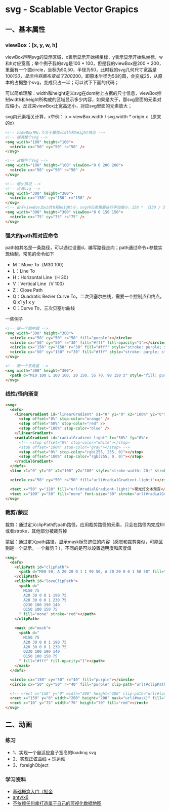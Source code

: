 # svg - Scablable Vector Grapics

## 一、基本属性

### viewBox：[x, y, w, h]

  viewBox声明svg的显示区域，x表示显示开始横坐标，y表示显示开始纵坐标，w和h对应宽高；举个例子我的svg是100 * 100，但是我的viewBox是200 * 200，里面有一个圆circle，坐标为50,50，半径为50，此时我的svg几何尺寸宽高是100*100，显示内容画布变成了200*200，即原本半径为50的圆，会变成25，从原本的占据整个svg，变成只占一半；可以试下下面的代码；

  可以简单理解：width和height定义svg在dom树上占据的尺寸信息，viewBox控制width和height所构成的区域显示多少内容，如果是大于，那svg里面的元素对应缩小，反过来viewBox比宽高还小，对应svg里面的元素放大；

  svg内元素相关计算，x举例： x = viewBox.width / svg.width * origin.x（原来的x）

  ```html
  <!-- viewBox中w，h大于属性width和height情况 -->
  <!-- 铺满整个svg -->
  <svg width="100" height="100">
    <circle cx="50" cy="50" r="50" />
  </svg>

  <!-- 占据半个svg -->
  <svg width="100" height="100" viewBox="0 0 200 200">
    <circle cx="50" cy="50" r="50" />
  </svg>
  
  <!-- 缩小情况 -->
  <!-- 占满svg -->
  <svg width="300" height="300">
    <circle cx="150" cy="150" r="150" />
  </svg>
  <!-- 由于viewBox比width和height小，svg内元素需要进行手动缩小，150 * （150 / 300），实现占满 -->
  <svg width="300" height="300" viewBox="0 0 150 150">
    <circle cx="75" cy="75" r="75" />
  </svg>
  ```

### 强大的path和对应命令

  path如其名是一条路径，可以通过设置d，编写路径走向；path通过命令+参数实现绘制，常见的命令如下

  - M：Move To（M30 100）
  - L：Line To
  - H：Horizontal Line（H 30）
  - V：Vertical Line（V 100）
  - Z：Close Path
  - Q：Quadratic Bezier Curve To，二次贝塞尔曲线，需要一个控制点和终点，Q x1 y1 x y
  - C：Curve To，三次贝塞尔曲线

  一些例子

  ```html
  <!-- 画一个圆中圆 -->
  <svg width="300" height="300">
    <circle cx="50" cy="50" r="50" fill="purple"></circle>
    <circle cx="50" cy="50" r="30" fill="#fff" fill-opacity="1"></circle>
    <circle cx="150" cy="150" r="30" fill="#fff" style="stroke: purple; stroke-width: 10;"></circle>
    <circle cx="50" cy="150" r="30" fill="#fff" style="stroke: purple; stroke-width: 10;" stroke-dasharray="2" ></circle>
  </svg>

  <!-- 画一个五角星 -->
  <svg width="300" height="300">
    <path d="M10 100 L 100 100, 20 150, 55 70, 90 150 z" style="fill: purple;"></path>
  </svg>
  ```

### 线性/径向渐变


  ```html
  <svg>
    <defs>
      <linearGradient id="linearGradient" x1="0" y1="0" x2="100%" y2="0">
        <stop offset="0%" stop-color="orange" />
        <stop offset="50%" stop-color="red" />
        <stop offset="100%" stop-color="blue" />
      </linearGradient>
      <radialGradient id="radialGradient-light" fx="50%" fy="0%">
        <!-- <stop offset="0%" stop-color="white"></stop>
        <stop offset="100%" stop-color="gray"></stop> -->
        <stop offset="0%" stop-color="rgb(255, 255, 0)"></stop>
        <stop offset="100%" stop-color="rgb(255, 0, 0)"></stop>
      </radialGradient>
    </defs>
    <line x1="0" y1="0" x2="100" y2="100" style="stroke-width: 20;" stroke="url(#linearGradient)"></line>

    <circle cx="50" cy="50" r="50" fill="url(#radialGradient-light)"></circle>

    <text x="50" y="120" fill="url(#radialGradient-light)">聚光灯文本渐变</text>
    <text x="100" y="50" fill="none" font-size="30" stroke="url(#radialGradient-light)">聚光灯文本渐变</text>
  </svg>
  ```
### 裁剪/蒙层

  裁剪：通过定义clipPath的path路径，应用裁剪路径的元素，只会在路径内完成fill或者stroke，其他部分被裁剪掉

  蒙层：通过定义path路径，显示mask标签遮住的内容（感觉和裁剪类似，可能区别是一个显示，一个裁剪？），不同的是可以设置透明度和灰度值

  ```html
  <svg>
    <defs>
      <clipPath id="clipPath">
        <path d="M50 50, A 20 20 0 1 1 90 50, A 20 20 0 0 1 50 50" fill="none" stroke="none"></path>
      </clipPath>
      <clipPath id="loveClipPath">
        <path d="
          M150 75
          A20 30 0 0 1 190 75
          A20 30 0 0 1 230 75
          Q230 100 190 140
          Q150 100 150 75
        " fill="none" stroke="red"></path>
      </clipPath>

      <mask id="mask">
        <path d="
          M150 75
          A20 30 0 0 1 190 75
          A20 30 0 0 1 230 75
          Q230 100 190 140
          Q150 100 150 75
        " fill="#fff" fill-opacity="1"></path>
      </mask>
    </defs>

    <circle cx="150" cy="50" r="40" fill="purple"></circle>
    <circle cx="50" cy="50" r="40" fill="purple" clip-path="url(#clipPath)"></circle>

    <!-- <rect x="150" y="0" width="200" height="200" clip-path="url(#loveClipPath)" fill="red" /> -->
    <rect x="150" y="0" width="200" height="200" mask="url(#mask)" fill="red" />
    <rect x="10" y="75" width="70" height="70" fill="red"></rect>
  </svg>
  ```


## 二、动画


### 练习
  - 1、实现一个自适应盒子宽高的loading svg
  - 2、实现正弦曲线 + 球运动
  - 3、foreighObject

### 学习资料
  - [基础概念入门（掘金](https://juejin.cn/post/7124312346947764260#heading-66)
  - [antv/x6](https://x6.antv.antgroup.com/tutorial/getting-started)
  - [不依赖任何库打造属于自己的可视化数据地图](https://juejin.cn/post/6865591917279870990#heading-2)